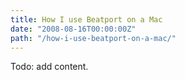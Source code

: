 ```yaml
---
title: How I use Beatport on a Mac
date: "2008-08-16T00:00:00Z"
path: "/how-i-use-beatport-on-a-mac/"
---
```


Todo: add content.